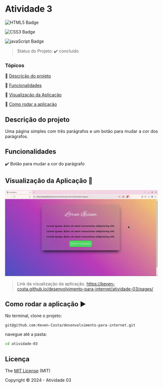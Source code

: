 # Atividade 3

![HTML5 Badge](https://img.shields.io/badge/HTML5-E34F26?style=for-the-badge&logo=html5&logoColor=white) 

![CSS3 Badge](https://img.shields.io/badge/CSS3-1572B6?style=for-the-badge&logo=css3&logoColor=white)

![javaScript Badge](https://img.shields.io/badge/JavaScript-F7DF1E?style=for-the-badge&logo=javascript&logoColor=black)

> Status do Projeto: :heavy_check_mark: concluido

### Tópicos 

:small_blue_diamond: [Descrição do projeto](#descrição-do-projeto)

:small_blue_diamond: [Funcionalidades](#funcionalidades)

:small_blue_diamond: [Visualização da Aplicação](#visualização-da-aplicação-dash)

:small_blue_diamond: [Como rodar a aplicação](#como-rodar-a-aplicação-arrow_forward)



## Descrição do projeto 
<p align="justify">
  Uma página simples com três parágrafos e um botão para mudar a cor dos parágrafos. 
</p>

## Funcionalidades

:heavy_check_mark: Botão para mudar a cor do parágrafo  

 

## Visualização da Aplicação :dash:
![Meu GIF](./atividade-3.gif)

> Link da visualização da aplicação. https://keven-costa.github.io/desenvolvimento-para-internet/atividade-03/pages/





## Como rodar a aplicação :arrow_forward:

No terminal, clone o projeto: 

```
git@github.com:Keven-Costa/desenvolvimento-para-internet.git
```
navegue até a pasta:
```bash
cd atividade-03
```

## Licença 

The [MIT License]() (MIT)

Copyright :copyright: 2024 - Atividade 03